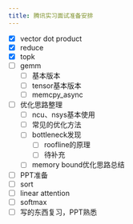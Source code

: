 ```yaml
---
title: 腾讯实习面试准备安排
---
```


- [x] vector dot product 
- [x] reduce
- [x] topk
- [ ] gemm
	- [ ] 基本版本
	- [ ] tensor基本版本
	- [ ] memcpy_async
- [ ] 优化思路整理
	- [ ] ncu、nsys基本使用
	- [ ] 常见的优化方法
	- [ ] bottleneck发现
		- [ ] roofline的原理
		- [ ] 待补充
	- [ ] memory bound优化思路总结
- [ ] PPT准备
- [ ] sort
- [ ] linear attention
- [ ] softmax
- [ ] 写的东西复习，PPT熟悉